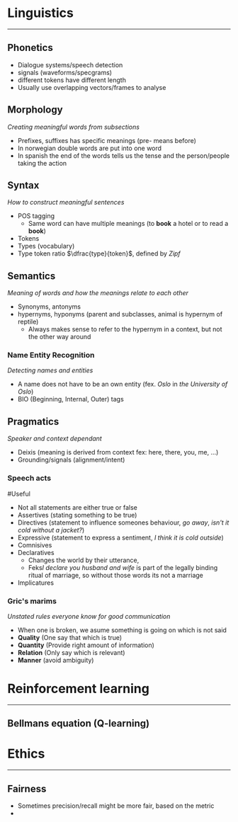 
# Linguistics
---
## Phonetics

* Dialogue systems/speech detection
* signals (waveforms/specgrams)
* different tokens have different length
* Usually use overlapping vectors/frames to analyse

## Morphology
*Creating meaningful words from subsections*

* Prefixes, suffixes has specific meanings (pre- means before)
* In norwegian double words are put into one word
* In spanish the end of the words tells us the tense and the person/people taking the action

## Syntax
_How to construct meaningful sentences_

* POS tagging
	* Same word can have multiple meanings (to **book** a hotel or to read a **book**)
* Tokens
* Types (vocabulary)
* Type token ratio $\dfrac{type}{token}$, defined by *Zipf*

## Semantics
_Meaning of words and how the meanings relate to each other_

* Synonyms, antonyms
* hypernyms, hyponyms (parent and subclasses, animal is hypernym of reptile)
	* Always makes sense to refer to the hypernym in a context, but not the other way around

###  Name Entity Recognition
 _Detecting names and entities_
* A name does not have to be an own entity (fex. *Oslo* in *the University of Oslo*)
* BIO (Beginning, Internal, Outer) tags

## Pragmatics
_Speaker and context dependant_

* Deixis (meaning is derived from context fex: here, there, you, me, ...)
* Grounding/signals (alignment/intent)

### Speech acts 
#Useful 
* Not all statements are either true or false
* Assertives (stating something to be true)
* Directives (statement to influence someones behaviour, *go away*, *isn't it cold without a jacket?*)
* Expressive (statement to express a sentiment, *I think it is cold outside*)
* Comnisives 
* Declaratives 
	* Changes the world by their utterance, 
	* Feks*I declare you husband and wife* is part of the legally binding ritual of marriage, so without those words its not a marriage
* Implicatures

### Gric's marims
_Unstated rules everyone know for good communication_
* When one is broken, we asume something is going on which is not said
* **Quality** (One say that which is true)
* **Quantity** (Provide right amount of information)
* **Relation** (Only say which is relevant)
* **Manner** (avoid ambiguity)


# Reinforcement learning
---

## Bellmans equation (Q-learning)



# Ethics
---

## Fairness
* Sometimes precision/recall might be more fair, based on the metric
*   